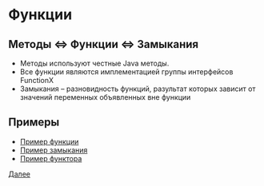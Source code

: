 # Функции

## Методы <=> Функции <=> Замыкания

* Методы используют честные Java методы.
* Все функции являются имплементацией группы интерфейсов FunctionX
* Замыкания &#8211; разновидность функций, разультат которых зависит от значений переменных объявленных вне функции

## Примеры

* [Пример функции](E01Functions.scala)
* [Пример замыкания](E02Closure.scala)
* [Пример функтора](E03Functor.scala)

[Далее](../lesson02)